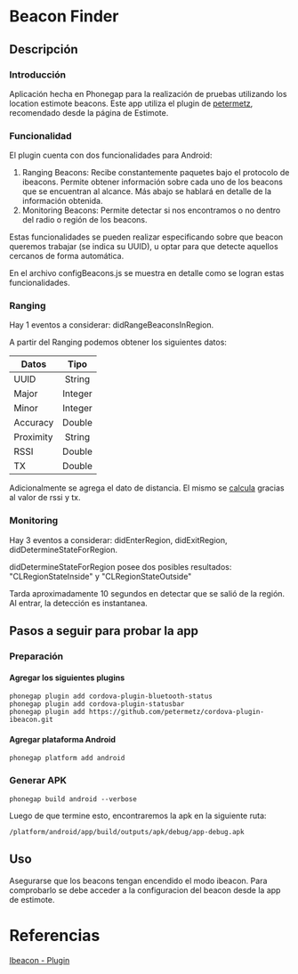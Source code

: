 # Beacon Finder

## Descripción

### Introducción

Aplicación hecha en Phonegap para la realización de pruebas utilizando los location estimote beacons. Este app utiliza el plugin de [petermetz](https://github.com/petermetz), recomendado desde la página de Estimote.

### Funcionalidad

El plugin cuenta con dos funcionalidades para Android:

1.  Ranging Beacons: Recibe constantemente paquetes bajo el protocolo de ibeacons. Permite obtener información sobre cada uno de los beacons que se encuentran al alcance. Más abajo se hablará en detalle de la información obtenida.
2.  Monitoring Beacons: Permite detectar si nos encontramos o no dentro del radio o región de los beacons.

Estas funcionalidades se pueden realizar especificando sobre que beacon queremos trabajar (se indica su UUID), u optar para que detecte aquellos cercanos de forma automática.

En el archivo configBeacons.js se muestra en detalle como se logran estas funcionalidades.

### Ranging

Hay 1 eventos a considerar: didRangeBeaconsInRegion.

A partir del Ranging podemos obtener los siguientes datos:

| Datos     |  Tipo   |
| --------- | :-----: |
| UUID      | String  |
| Major     | Integer |
| Minor     | Integer |
| Accuracy  | Double  |
| Proximity | String  |
| RSSI      | Double  |
| TX        | Double  |

Adicionalmente se agrega el dato de distancia. El mismo se [calcula](https://gist.github.com/eklimcz/446b56c0cb9cfe61d575) gracias al valor de rssi y tx.

### Monitoring

Hay 3 eventos a considerar: didEnterRegion, didExitRegion, didDetermineStateForRegion.

didDetermineStateForRegion posee dos posibles resultados: "CLRegionStateInside" y "CLRegionStateOutside"

Tarda aproximadamente 10 segundos en detectar que se salió de la región. Al entrar, la detección es instantanea.

## Pasos a seguir para probar la app

### Preparación

#### Agregar los siguientes plugins

```
phonegap plugin add cordova-plugin-bluetooth-status
phonegap plugin add cordova-plugin-statusbar
phonegap plugin add https://github.com/petermetz/cordova-plugin-ibeacon.git
```

#### Agregar plataforma Android

```
phonegap platform add android
```

### Generar APK

```
phonegap build android --verbose
```

Luego de que termine esto, encontraremos la apk en la siguiente ruta:

```
/platform/android/app/build/outputs/apk/debug/app-debug.apk
```

## Uso

Asegurarse que los beacons tengan encendido el modo ibeacon. Para comprobarlo se debe acceder a la configuracion del beacon desde la app de estimote.

# Referencias

[Ibeacon - Plugin](https://github.com/petermetz/cordova-plugin-ibeacon)
